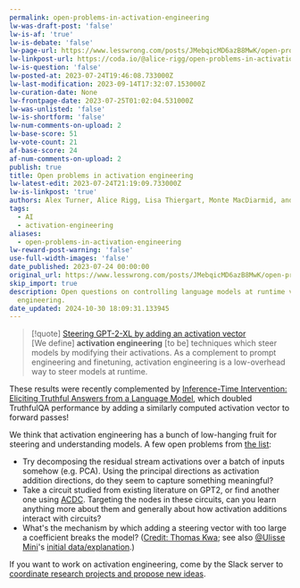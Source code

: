 ```yaml
---
permalink: open-problems-in-activation-engineering
lw-was-draft-post: 'false'
lw-is-af: 'true'
lw-is-debate: 'false'
lw-page-url: https://www.lesswrong.com/posts/JMebqicMD6azB8MwK/open-problems-in-activation-engineering
lw-linkpost-url: https://coda.io/@alice-rigg/open-problems-in-activation-engineering
lw-is-question: 'false'
lw-posted-at: 2023-07-24T19:46:08.733000Z
lw-last-modification: 2023-09-14T17:32:07.153000Z
lw-curation-date: None
lw-frontpage-date: 2023-07-25T01:02:04.531000Z
lw-was-unlisted: 'false'
lw-is-shortform: 'false'
lw-num-comments-on-upload: 2
lw-base-score: 51
lw-vote-count: 21
af-base-score: 24
af-num-comments-on-upload: 2
publish: true
title: Open problems in activation engineering
lw-latest-edit: 2023-07-24T21:19:09.733000Z
lw-is-linkpost: 'true'
authors: Alex Turner, Alice Rigg, Lisa Thiergart, Monte MacDiarmid, and Ulisse Mini
tags:
  - AI
  - activation-engineering
aliases:
  - open-problems-in-activation-engineering
lw-reward-post-warning: 'false'
use-full-width-images: 'false'
date_published: 2023-07-24 00:00:00
original_url: https://www.lesswrong.com/posts/JMebqicMD6azB8MwK/open-problems-in-activation-engineering
skip_import: true
description: Open questions on controlling language models at runtime via activation
  engineering.
date_updated: 2024-10-30 18:09:31.133945
---
```




> [!quote] [Steering GPT-2-XL by adding an activation vector](/gpt2-steering-vectors)  
> \[We define\] **activation engineering** \[to be\] techniques which steer models by modifying their activations. As a complement to prompt engineering and finetuning, activation engineering is a low-overhead way to steer models at runtime.

These results were recently complemented by [Inference-Time Intervention: Eliciting Truthful Answers from a Language Model](https://www.lesswrong.com/posts/kuQfnotjkQA4Kkfou/inference-time-intervention-eliciting-truthful-answers-from), which doubled TruthfulQA performance by adding a similarly computed activation vector to forward passes!

We think that activation engineering has a bunch of low-hanging fruit for steering and understanding models. A few open problems from [the list](https://coda.io/@alice-rigg/open-problems-in-activation-engineering):

- Try decomposing the residual stream activations over a batch of inputs somehow (e.g. PCA). Using the principal directions as activation addition directions, do they seem to capture something meaningful?
- Take a circuit studied from existing literature on GPT2, or find another one using [ACDC](https://github.com/ArthurConmy/Automatic-Circuit-Discovery/tree/main). Targeting the nodes in these circuits, can you learn anything more about them and generally about how activation additions interact with circuits?
- What's the mechanism by which adding a steering vector with too large a coefficient breaks the model? ([Credit: Thomas Kwa](https://www.lesswrong.com/posts/5spBue2z2tw4JuDCx/steering-gpt-2-xl-by-adding-an-activation-vector?commentId=sAzDPXoQmAxxoKCi2); see also [@Ulisse Mini](https://www.lesswrong.com/users/ulisse-mini?mention=user)'s [initial data/explanation](https://www.lesswrong.com/posts/5spBue2z2tw4JuDCx/steering-gpt-2-xl-by-adding-an-activation-vector?commentId=FEGguDMzGbKojSQF9).)

If you want to work on activation engineering, come by the Slack server to [coordinate research projects and propose new ideas](https://join.slack.com/t/activationengineering/shared_invite/zt-1z82cqbrp-2YGwmTpYzQz3jTkPUXeNHg).
